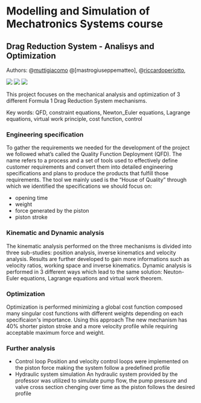 # Modelling and Simulation of Mechatronics Systems course 
## Drag Reduction System - Analisys and Optimization

Authors:
@[muttigiacomo](https://github.com/muttigiacomo)
@[mastrogiuseppematteo],
@[riccardoperiotto](https://github.com/riccardoperiotto),

![](https://github.com/MuttiGiacomo/MSMS---DRS/tree/main/media/pull.gif)
![](https://github.com/MuttiGiacomo/MSMS---DRS/tree/main/media/rocker.gif)
![](https://github.com/MuttiGiacomo/MSMS---DRS/tree/main/media/push.gif)

This project focuses on the mechanical analysis and optimization of 3 different Formula 1 Drag Reduction System mechanisms. 

Key words: 
QFD, constraint equations, Newton_Euler equations, Lagrange equations, virtual work principle, cost function, control

### Engineering specification
To gather the requirements we needed for the development of the project we followed what’s called the Quality Function Deployment (QFD). The name refers to a process and a set of tools used to effectively define customer requirements and convert them into detailed engineering specifications and plans to produce the products that fulfill those requirements. The tool we mainly used is the “House of Quality” through which we identified the specifications we should focus on: 
 - opening time
 - weight 
 - force generated by the piston
 - piston stroke

### Kinematic and Dynamic analysis
The kinematic analysis performed on the three mechanisms is divided into three sub-studies: position analysis, inverse kinematics and velocity analysis. Results are further developed to gain more informations such as velocity ratios, working space and inverse kinematics.
Dynamic analysis is performed in 3 different ways which lead to the same solution: Neuton-Euler equations, Lagrange equations and virtual work theorem.

### Optimization
Optimization is performed minimizing a global cost function composed many singular cost functions with different weights depending on each specificaion's importance. 
Using this approach The new mechanism has 40% shorter piston stroke and a more velocity profile while requiring acceptable maximum force and weight.

### Further analysis 
- Control loop
Position and velocity control loops were implemented on the piston force making the system follow a predefined profile
- Hydraulic system simulation
An hydraulic system provided by the professor was utilized to simulate pump flow, the pump pressure and valve cross section chenging over time as the piston follows the desired profile

